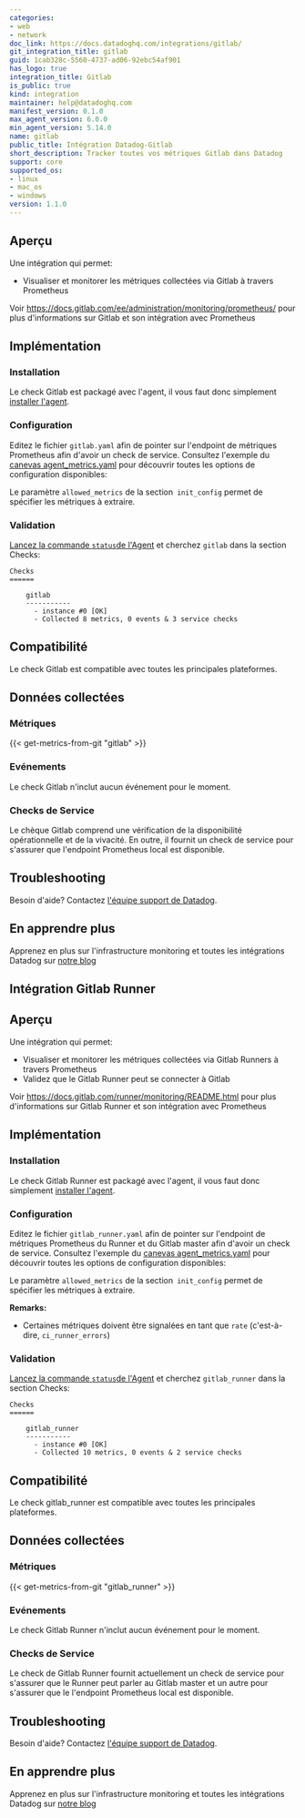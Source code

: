 ```yaml
---
categories:
- web
- network
doc_link: https://docs.datadoghq.com/integrations/gitlab/
git_integration_title: gitlab
guid: 1cab328c-5560-4737-ad06-92ebc54af901
has_logo: true
integration_title: Gitlab
is_public: true
kind: integration
maintainer: help@datadoghq.com
manifest_version: 0.1.0
max_agent_version: 6.0.0
min_agent_version: 5.14.0
name: gitlab
public_title: Intégration Datadog-Gitlab
short_description: Tracker toutes vos métriques Gitlab dans Datadog
support: core
supported_os:
- linux
- mac_os
- windows
version: 1.1.0
---
```




## Aperçu

Une intégration qui permet:

* Visualiser et monitorer les métriques collectées via Gitlab à travers Prometheus

Voir https://docs.gitlab.com/ee/administration/monitoring/prometheus/  pour
plus d'informations sur Gitlab et son intégration avec Prometheus

## Implémentation
### Installation

Le check Gitlab est packagé avec l'agent, il vous faut donc simplement [installer l'agent](https://app.datadoghq.com/account/settings#agent).

### Configuration

Editez le fichier `gitlab.yaml` afin de pointer sur l'endpoint de métriques Prometheus afin d'avoir un check de service. Consultez l'exemple du [canevas  agent_metrics.yaml](https://github.com/DataDog/integrations-core/blob/master/gitlab/conf.yaml.example) pour découvrir toutes les options de configuration disponibles:

Le paramètre `allowed_metrics` de la section` init_config` permet de spécifier les métriques à extraire.

### Validation

[Lancez la commande `status`de l'Agent](https://docs.datadoghq.com/agent/faq/agent-commands/#agent-status-and-information) et cherchez `gitlab` dans la section Checks:

    Checks
    ======

        gitlab
        -----------
          - instance #0 [OK]
          - Collected 8 metrics, 0 events & 3 service checks

## Compatibilité

Le check Gitlab est compatible avec toutes les principales plateformes.

## Données collectées
### Métriques
{{< get-metrics-from-git "gitlab" >}}


### Evénements
Le check Gitlab n'inclut aucun événement pour le moment.

### Checks de Service
Le chèque Gitlab comprend une vérification de la disponibilité opérationnelle et de la vivacité.
En outre, il fournit un check de service pour s'assurer que l'endpoint Prometheus local est disponible.

## Troubleshooting
Besoin d'aide? Contactez  [l'équipe support de Datadog](http://docs.datadoghq.com/help/).

## En apprendre plus
Apprenez en plus sur l'infrastructure monitoring et toutes les intégrations Datadog sur [notre blog](https://www.datadoghq.com/blog/)



## Intégration Gitlab Runner

## Aperçu

Une intégration qui permet:

* Visualiser et monitorer les métriques collectées via Gitlab Runners à travers Prometheus
* Validez que le Gitlab Runner peut se connecter à Gitlab

Voir https://docs.gitlab.com/runner/monitoring/README.html pour
plus d'informations sur Gitlab Runner et son intégration avec Prometheus

## Implémentation
### Installation

Le check Gitlab Runner est packagé avec l'agent, il vous faut donc simplement [installer l'agent](https://app.datadoghq.com/account/settings#agent).

### Configuration

Editez le fichier `gitlab_runner.yaml` afin de pointer sur l'endpoint de métriques Prometheus du Runner et du Gitlab master afin d'avoir un check de service. Consultez l'exemple du [canevas  agent_metrics.yaml](https://github.com/DataDog/integrations-core/blob/master/gitlab_runner/conf.yaml.example) pour découvrir toutes les options de configuration disponibles:

Le paramètre `allowed_metrics` de la section` init_config` permet de spécifier les métriques à extraire.

**Remarks:**

 - Certaines métriques doivent être signalées en tant que `rate` (c'est-à-dire, `ci_runner_errors`)


### Validation

[Lancez la commande `status`de l'Agent](https://docs.datadoghq.com/agent/faq/agent-commands/#agent-status-and-information) et cherchez `gitlab_runner` dans la section Checks:

    Checks
    ======

        gitlab_runner
        -----------
          - instance #0 [OK]
          - Collected 10 metrics, 0 events & 2 service checks

## Compatibilité

Le check gitlab_runner est compatible avec toutes les principales plateformes.

## Données collectées
### Métriques
{{< get-metrics-from-git "gitlab_runner" >}}


### Evénements
Le check Gitlab Runner n'inclut aucun événement pour le moment.

### Checks de Service
Le check de Gitlab Runner fournit actuellement un check de service pour s'assurer que le Runner peut parler au Gitlab master et un autre pour s'assurer que le l'endpoint Prometheus local est disponible.

## Troubleshooting
Besoin d'aide? Contactez  [l'équipe support de Datadog](http://docs.datadoghq.com/help/).

## En apprendre plus
Apprenez en plus sur l'infrastructure monitoring et toutes les intégrations Datadog sur [notre blog](https://www.datadoghq.com/blog/)

